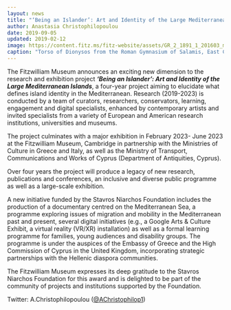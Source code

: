 ```yaml
---
layout: news
title: "‘Being an Islander’: Art and Identity of the Large Mediterranean Islands"
author: Anastasia Christophilopoulou
date: 2019-09-05
updated: 2019-02-12
image: https://content.fitz.ms/fitz-website/assets/GR_2_1891_1_201603_mfj22_dc1.jpg?key=exhibition
caption: "Torso of Dionysos from the Roman Gymnasium of Salamis, East Cyprus (Middle Roman 100 – 200 CE). Copyright Fitzwilliam Museum 2020."
---
```

The Fitzwilliam Museum announces an exciting new dimension to the research and exhibition project ***‘Being an Islander’: Art and Identity of the Large Mediterranean Islands***, a four-year project aiming to elucidate what defines island identity in the Mediterranean. Research (2019-2023) is conducted by a team of curators, researchers, conservators, learning, engagement and digital specialists, enhanced by contemporary artists and invited specialists from a variety of European and American research institutions, universities and museums.

The project culminates with a major exhibition in February 2023- June 2023 at the Fitzwilliam Museum, Cambridge in partnership with the Ministries of Culture in Greece and Italy, as well as the Ministry of Transport, Communications and Works of Cyprus (Department of Antiquities, Cyprus).

Over four years the project will produce a legacy of new research, publications and conferences, an inclusive and diverse public programme as well as a large-scale exhibition.

A new initiative funded by the Stavros Niarchos Foundation includes the production of a documentary centred on the Mediterranean Sea, a programme exploring issues of migration and mobility in the Mediterranean past and present, several digital initiatives (e.g., a Google Arts & Culture Exhibit, a virtual reality (VR/XR) installation) as well as a formal learning programme for families, young audiences and disability groups. The programme is under the auspices of the Embassy of Greece and the High Commission of Cyprus in the United Kingdom, incorporating strategic partnerships with the Hellenic diaspora communities.

The Fitzwilliam Museum expresses its deep gratitude to the Stavros Niarchos Foundation for this award and is delighted to be part of the community of projects and institutions supported by the Foundation.

Twitter: A.Christophilopoulou ([@AChristophilop1](https://twitter.com/AChristophilop1))

